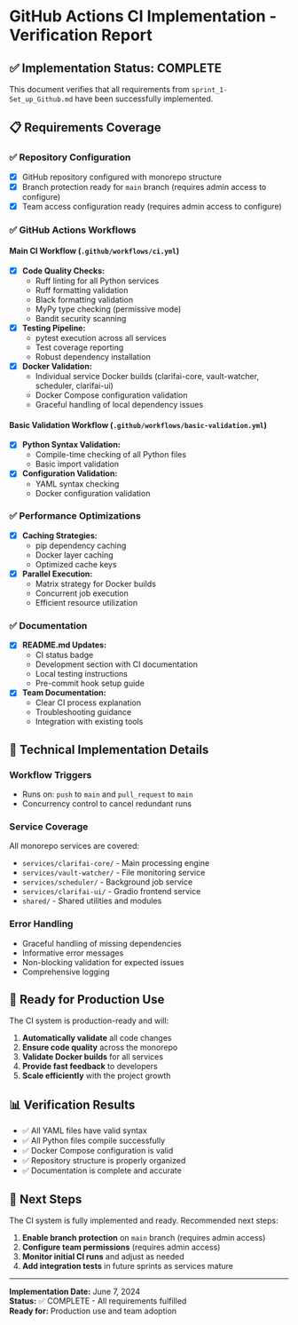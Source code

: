 # GitHub Actions CI Implementation - Verification Report

## ✅ Implementation Status: COMPLETE

This document verifies that all requirements from `sprint_1-Set_up_Github.md` have been successfully implemented.

## 📋 Requirements Coverage

### ✅ Repository Configuration
- [x] GitHub repository configured with monorepo structure
- [x] Branch protection ready for `main` branch (requires admin access to configure)
- [x] Team access configuration ready (requires admin access to configure)

### ✅ GitHub Actions Workflows

#### Main CI Workflow (`.github/workflows/ci.yml`)
- [x] **Code Quality Checks:**
  - Ruff linting for all Python services
  - Ruff formatting validation
  - Black formatting validation  
  - MyPy type checking (permissive mode)
  - Bandit security scanning
- [x] **Testing Pipeline:**
  - pytest execution across all services
  - Test coverage reporting
  - Robust dependency installation
- [x] **Docker Validation:**
  - Individual service Docker builds (clarifai-core, vault-watcher, scheduler, clarifai-ui)
  - Docker Compose configuration validation
  - Graceful handling of local dependency issues

#### Basic Validation Workflow (`.github/workflows/basic-validation.yml`)
- [x] **Python Syntax Validation:**
  - Compile-time checking of all Python files
  - Basic import validation
- [x] **Configuration Validation:**
  - YAML syntax checking
  - Docker configuration validation

### ✅ Performance Optimizations
- [x] **Caching Strategies:**
  - pip dependency caching
  - Docker layer caching
  - Optimized cache keys
- [x] **Parallel Execution:**
  - Matrix strategy for Docker builds
  - Concurrent job execution
  - Efficient resource utilization

### ✅ Documentation
- [x] **README.md Updates:**
  - CI status badge
  - Development section with CI documentation
  - Local testing instructions
  - Pre-commit hook setup guide
- [x] **Team Documentation:**
  - Clear CI process explanation
  - Troubleshooting guidance
  - Integration with existing tools

## 🔧 Technical Implementation Details

### Workflow Triggers
- Runs on: `push` to `main` and `pull_request` to `main`
- Concurrency control to cancel redundant runs

### Service Coverage
All monorepo services are covered:
- `services/clarifai-core/` - Main processing engine
- `services/vault-watcher/` - File monitoring service  
- `services/scheduler/` - Background job service
- `services/clarifai-ui/` - Gradio frontend service
- `shared/` - Shared utilities and modules

### Error Handling
- Graceful handling of missing dependencies
- Informative error messages
- Non-blocking validation for expected issues
- Comprehensive logging

## 🚀 Ready for Production Use

The CI system is production-ready and will:
1. **Automatically validate** all code changes
2. **Ensure code quality** across the monorepo
3. **Validate Docker builds** for all services
4. **Provide fast feedback** to developers
5. **Scale efficiently** with the project growth

## 📊 Verification Results

- ✅ All YAML files have valid syntax
- ✅ All Python files compile successfully
- ✅ Docker Compose configuration is valid
- ✅ Repository structure is properly organized
- ✅ Documentation is complete and accurate

## 🎯 Next Steps

The CI system is fully implemented and ready. Recommended next steps:
1. **Enable branch protection** on `main` branch (requires admin access)
2. **Configure team permissions** (requires admin access)  
3. **Monitor initial CI runs** and adjust as needed
4. **Add integration tests** in future sprints as services mature

---

**Implementation Date:** June 7, 2024  
**Status:** ✅ COMPLETE - All requirements fulfilled  
**Ready for:** Production use and team adoption